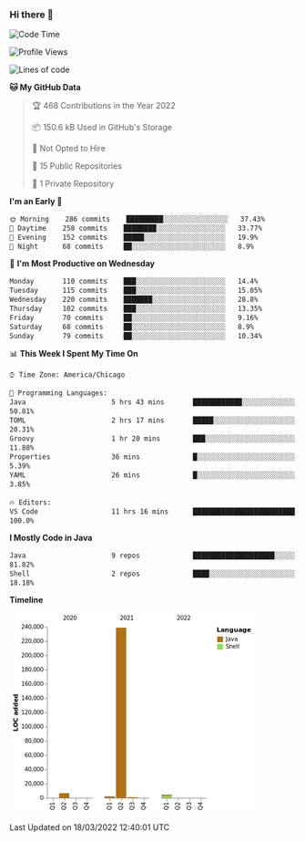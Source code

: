 ### Hi there 👋


<!--START_SECTION:waka-->
![Code Time](http://img.shields.io/badge/Code%20Time-2%2C150%20hrs%202%20mins-blue)

![Profile Views](http://img.shields.io/badge/Profile%20Views-1-blue)

![Lines of code](https://img.shields.io/badge/From%20Hello%20World%20I%27ve%20Written-253%20Thousand%20lines%20of%20code-blue)

**🐱 My GitHub Data** 

> 🏆 468 Contributions in the Year 2022
 > 
> 📦 150.6 kB Used in GitHub's Storage 
 > 
> 🚫 Not Opted to Hire
 > 
> 📜 15 Public Repositories 
 > 
> 🔑 1 Private Repository 
 > 
**I'm an Early 🐤** 

```text
🌞 Morning    286 commits    █████████░░░░░░░░░░░░░░░░   37.43% 
🌆 Daytime    258 commits    ████████░░░░░░░░░░░░░░░░░   33.77% 
🌃 Evening    152 commits    █████░░░░░░░░░░░░░░░░░░░░   19.9% 
🌙 Night      68 commits     ██░░░░░░░░░░░░░░░░░░░░░░░   8.9%

```
📅 **I'm Most Productive on Wednesday** 

```text
Monday       110 commits    ███░░░░░░░░░░░░░░░░░░░░░░   14.4% 
Tuesday      115 commits    ███░░░░░░░░░░░░░░░░░░░░░░   15.05% 
Wednesday    220 commits    ███████░░░░░░░░░░░░░░░░░░   28.8% 
Thursday     102 commits    ███░░░░░░░░░░░░░░░░░░░░░░   13.35% 
Friday       70 commits     ██░░░░░░░░░░░░░░░░░░░░░░░   9.16% 
Saturday     68 commits     ██░░░░░░░░░░░░░░░░░░░░░░░   8.9% 
Sunday       79 commits     ██░░░░░░░░░░░░░░░░░░░░░░░   10.34%

```


📊 **This Week I Spent My Time On** 

```text
⌚︎ Time Zone: America/Chicago

💬 Programming Languages: 
Java                     5 hrs 43 mins       ████████████░░░░░░░░░░░░░   50.81% 
TOML                     2 hrs 17 mins       █████░░░░░░░░░░░░░░░░░░░░   20.31% 
Groovy                   1 hr 20 mins        ███░░░░░░░░░░░░░░░░░░░░░░   11.88% 
Properties               36 mins             █░░░░░░░░░░░░░░░░░░░░░░░░   5.39% 
YAML                     26 mins             █░░░░░░░░░░░░░░░░░░░░░░░░   3.85%

🔥 Editors: 
VS Code                  11 hrs 16 mins      █████████████████████████   100.0%

```

**I Mostly Code in Java** 

```text
Java                     9 repos             ████████████████████░░░░░   81.82% 
Shell                    2 repos             ████░░░░░░░░░░░░░░░░░░░░░   18.18%

```


**Timeline**

![Chart not found](https://raw.githubusercontent.com/powercasgamer/powercasgamer/master/charts/bar_graph.png) 


 Last Updated on 18/03/2022 12:40:01 UTC
<!--END_SECTION:waka-->
